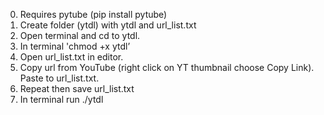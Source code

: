 0. Requires pytube (pip install pytube)
1. Create folder (ytdl) with ytdl and url_list.txt
2. Open terminal and cd to ytdl.
3. In terminal 'chmod +x ytdl’
4. Open url_list.txt in editor.
5. Copy url from YouTube (right click on YT thumbnail choose Copy Link).  Paste to url_list.txt.
6. Repeat then save url_list.txt
7. In terminal run ./ytdl